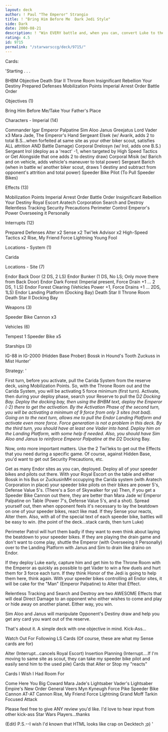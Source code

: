 ```yaml
---
layout: deck
author: ! Paul "The Emperor" Strangio
title: ! "Bring Him Before Me  Dark Jedi Style"
side: Dark
date: 2000-08-21
description: ! "Win EVERY battle and, when you can, convert Luke to the Dark Side.  If Luke is looking bold, drain them out."
rating: 4.5
id: 9715
permalink: "/starwarsccg/deck/9715/"
---
```

Cards: 

'Starting . . .


BHBM Objective
Death Star II  Throne Room
Insignificant Rebellion
Your Destiny
Prepared Defenses
Mobilization Points
Imperial Arrest Order
Battle Order


Objectives (1)

Bring Him Before Me/Take Your Father's Place

Characters - Imperial (14)

Commander Igar
Emperor Palpatine
Sim Aloo
Janus Greejatus
Lord Vader x3
Mara Jade, The Emperor's Hand
Sergeant Elsek (w/ Avarik, adds 2 to total B.S...when forfeited at same site as your other biker scout, satisfies ALL attrition AND Battle Damage)
Corporal Drelosyn (w/ Irol, adds one B.S.)
Sergeant Irol (deploy as a 'react' -1, when targeted by High Speed Tactics or Get Alongside that one adds 2 to destiny draw)
Corporal Misik (w/ Barich and on vehicle, adds vehicle's maneuver to total power)
Sergeant Barich (when in battle w/ another biker scout, draws 1 destiny and subtract from opponent's attrition and total power)
Speeder Bike Pilot (To Pull Speeder Bikes)

Effects (13)

Mobilization Points
Imperial Arrest Order
Battle Order
Insignificant Rebellion
Your Destiny
Royal Escort
Aratech Corporation
Search and Destroy
Relentless Tracking
Security Precautions
Perimeter Control
Emperor's Power
Overseeing it Personally

Interrupts (12)

Prepared Defenses
Alter x2
Sense x2
Twi'lek Advisor x2
High-Speed Tactics x2
Rise, My Friend
Force Lightning
Young Fool

Locations - System (1)

Carida

Locations - Site (7)

Endor Back Door (2 DS, 2 LS)
Endor Bunker (1 DS, No LS; Only move there from Back Door)
Endor Dark Forest (Imperial present, Force Drain +1 ... 2 DS, 1 LS)
Endor Forest Clearing (Vehicles Power +1, Force Drains +1 ... 2DS, 1LS)
Endor Landing Platform (Docking Bay)
Death Star II Throne Room
Death Star II Docking Bay

Weapons (3)

Speeder Bike Cannon x3

Vehicles (6)

Tempest 1
Speeder Bike x5

Starships (3)

IG-88 in IG-2000 (Hidden Base Prober)
Bossk in Hound's Tooth
Zuckuss in Mist Hunter'

Strategy: '

First turn, before you activate, pull the Carida System from the reserve deck, using Mobilization Points.  So, with the Throne Room out and the Carida System, you will be activating 5 force minimum (first turn).  Activate, then during your deploy phase, search your Reserve to pull the D*2 Docking Bay.  Deploy the docking bay, then using the BHBM text, deploy the Emperor (-2) there to get the activation.  By the Activation Phase of the second turn, you will be activating a minimum of 9 force from only 3 sites (not bad).  Going on to the next turn, allows me to pull the Endor	Landing Platform and activate even more force.	Force generation is not a problem in this deck.  By the third turn, you should have at least one Vader into hand.  Deploy him on the Landing Platform, with some help if needed.  Also, you should have Sim Aloo and Janus to reinforce Emperor Palpatine at the D*2 Docking Bay.

Now, onto more important matters.  Use the 2 Twi'leks to get out the Effects that you need during a specific game.  Of course, against Hidden Base, you'd want to get out Security Precautions, etc.

Get as many Endor sites as you can, deployed.  Deploy all of your speeder bikes and pilots out there.  With your Royal Escort on the table and either Bossk in his Bus or ZuckusinMH occupying the Carida system (with Aratech Corporation in place) your speeder bike pilots on their bikes are power 5's, Defense Value 5's. (There's a Son of Skywalker for ya)  Then, if you get a Speeder Bike Cannon out there, they are better than Mara Jade w/ Emperor Palpatine on Table (Power 7's, Defense Value 5's, and a shot).  Spread yourself out, then when opponent feels it's necessary to lay the beatdown on one of your speeder bikes, react like mad.  If they Sense your reacts, Alter them.  Also, with all of the special text of each speeder bike, battles will be easy to win. (the point of the deck...stack cards, then turn Luke)

Perimeter Patrol will hurt them badly if they want to even think about laying the beatdown to your speeder bikes.  If they are playing the drain game and don't want to come play, shuttle the Emperor (with Overseeing it Personally) over to the Landing Platform with Janus and Sim to drain like draino on Endor.

If they deploy Luke early, capture him and get him to the Throne Room with the Emperor as quickly as possible to get Vader to win a few duels and hurt them for 3 force each turn.  If they think Honor of the Jedi is going to help them here, think again.  With your speeder bikes controlling all Endor sites, it will be cake for the "Man" (Emperor Palpatine) to Alter that Effect.

Relentless Tracking and Search and Destroy are two AWESOME Effects that will deal Direct Damage to an opponent who either wishes to come and play or hide away on another planet.  Either way, you win.

Sim Aloo and Janus will manipulate Opponent's Destiny draw and help you get any card you want out of the reserve.

That's about it.  A simple deck with one objective in mind.  Kick-Ass...

Watch Out For Following LS Cards (Of course, these are what my Sense cards are for)

Alter (Interrupt...cancels Royal Escort)
Insertion Planning (Interrupt....If I'm moving to same site as scout, they can take my speeder bike pilot and easily send him to the used pile)
Cards that Alter or Stop my "reacts"

Cards I Wish I Had Room For

Come Here You Big Coward
Mara Jade's Lightsaber
Vader's Lightsaber
Empire's New Order
General Veers
Myn Kyneugh
Force Pike
Speeder Bike Cannon
AT-AT Cannon
Rise, My Friend
Force Lightning
Grand Moff Tarkin
Focused Attack

Please feel free to give ANY review you'd like.  I'd love to hear input from other kick-ass Star Wars Players...thanks

(Edit) P.S.--I wish I'd known that HTML looks like crap on Decktech ;p) '
